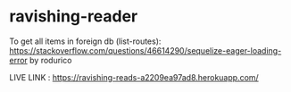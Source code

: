 # ravishing-reader

To get all items in foreign db (list-routes): https://stackoverflow.com/questions/46614290/sequelize-eager-loading-error by rodurico

LIVE LINK : https://ravishing-reads-a2209ea97ad8.herokuapp.com/